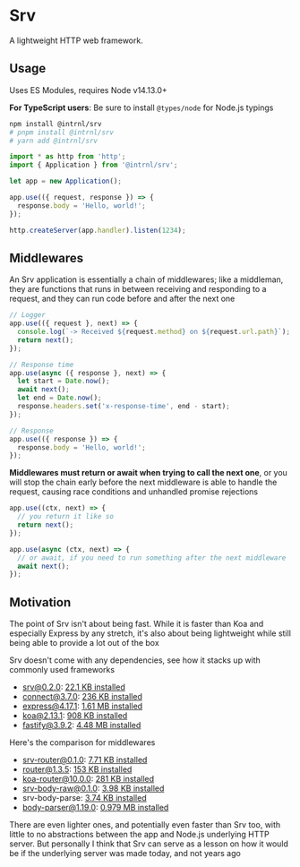 # Srv

A lightweight HTTP web framework.

## Usage

Uses ES Modules, requires Node v14.13.0+

**For TypeScript users**: Be sure to install `@types/node` for Node.js typings

```sh
npm install @intrnl/srv
# pnpm install @intrnl/srv
# yarn add @intrnl/srv
```

```js
import * as http from 'http';
import { Application } from '@intrnl/srv';

let app = new Application();

app.use(({ request, response }) => {
  response.body = 'Hello, world!';
});

http.createServer(app.handler).listen(1234);
```

## Middlewares

An Srv application is essentially a chain of middlewares; like a middleman, they
are functions that runs in between receiving and responding to a request, and
they can run code before and after the next one

```js
// Logger
app.use(({ request }, next) => {
  console.log(`-> Received ${request.method} on ${request.url.path}`);
  return next();
});

// Response time
app.use(async ({ response }, next) => {
  let start = Date.now();
  await next();
  let end = Date.now();
  response.headers.set('x-response-time', end - start);
});

// Response
app.use(({ response }) => {
  response.body = 'Hello, world!';
});
```

**Middlewares must return or await when trying to call the next one**, or you
will stop the chain early before the next middleware is able to handle the
request, causing race conditions and unhandled promise rejections

```js
app.use((ctx, next) => {
  // you return it like so
  return next();
});

app.use(async (ctx, next) => {
  // or await, if you need to run something after the next middleware
  await next();
});
```

## Motivation

The point of Srv isn't about being fast. While it is faster than Koa and
especially Express by any stretch, it's also about being lightweight while
still being able to provide a lot out of the box

Srv doesn't come with any dependencies, see how it stacks up with commonly used
frameworks

- srv@0.2.0: [22.1 KB installed](https://packagephobia.com/result?p=@intrnl/srv@0.2.0)
- connect@3.7.0: [236 KB installed](https://packagephobia.com/result?p=connect@3.7.0)
- express@4.17.1: [1.61 MB installed](https://packagephobia.com/result?p=express@4.17.1)
- koa@2.13.1: [908 KB installed](https://packagephobia.com/result?p=koa@2.13.1)
- fastify@3.9.2: [4.48 MB installed](https://packagephobia.com/result?p=fastify@3.9.2)

Here's the comparison for middlewares

- srv-router@0.1.0: [7.71 KB installed](https://packagephobia.com/result?p=@intrnl/srv-router@0.1.0)
- router@1.3.5: [153 KB installed](https://packagephobia.com/result?p=router@1.3.5)
- koa-router@10.0.0: [281 KB installed](https://packagephobia.com/result?p=koa-router@10.0.0)
- srv-body-raw@0.1.0: [3.98 KB installed](https://packagephobia.com/result?p=@intrnl/srv-body-raw@0.1.0)
- srv-body-parse: [3.74 KB installed](https://packagephobia.com/result?p=@intrnl/srv-body-parse@0.1.0)
- body-parser@1.19.0: [0.979 MB installed](https://packagephobia.com/result?p=body-parser@1.19.0)

There are even lighter ones, and potentially even faster than Srv too, with
little to no abstractions between the app and Node.js underlying HTTP server.
But personally I think that Srv can serve as a lesson on how it would be if the
underlying server was made today, and not years ago
